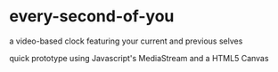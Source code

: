 # every-second-of-you
a video-based clock featuring your current and previous selves

quick prototype using Javascript's MediaStream and a HTML5 Canvas
